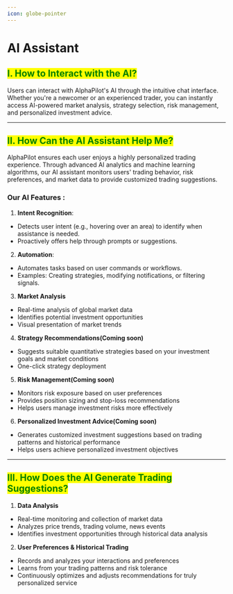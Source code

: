 ```yaml
---
icon: globe-pointer
---
```


# AI Assistant

## <mark style="color:green;">I. How to Interact with the AI?</mark>

Users can interact with AlphaPilot's AI through the intuitive chat interface. Whether you're a newcomer or an experienced trader, you can instantly access AI-powered market analysis, strategy selection, risk management, and personalized investment advice.

***

## <mark style="color:green;">II. How Can the AI Assistant Help Me?</mark>

AlphaPilot ensures each user enjoys a highly personalized trading experience. Through advanced AI analytics and machine learning algorithms, our AI assistant monitors users' trading behavior, risk preferences, and market data to provide customized trading suggestions.



### Our AI Features :

1. **Intent Recognition**:

* Detects user intent (e.g., hovering over an area) to identify when assistance is needed.
* Proactively offers help through prompts or suggestions.

2. **Automation**:

* Automates tasks based on user commands or workflows.
* Examples: Creating strategies, modifying notifications, or filtering signals.

3. **Market Analysis**

* Real-time analysis of global market data
* Identifies potential investment opportunities
* Visual presentation of market trends

4. **Strategy Recommendations(Coming soon)**

* Suggests suitable quantitative strategies based on your investment goals and market conditions
* One-click strategy deployment

5. **Risk Management(Coming soon)**

* Monitors risk exposure based on user preferences
* Provides position sizing and stop-loss recommendations
* Helps users manage investment risks more effectively

6. **Personalized Investment Advice(Coming soon)**

* Generates customized investment suggestions based on trading patterns and historical performance
* Helps users achieve personalized investment objectives

***

## <mark style="color:green;">III. How Does the AI Generate Trading Suggestions?</mark>

1. **Data Analysis**

* Real-time monitoring and collection of market data
* Analyzes price trends, trading volume, news events
* Identifies investment opportunities through historical data analysis

2. **User Preferences & Historical Trading**

* Records and analyzes your interactions and preferences
* Learns from your trading patterns and risk tolerance
* Continuously optimizes and adjusts recommendations for truly personalized service

